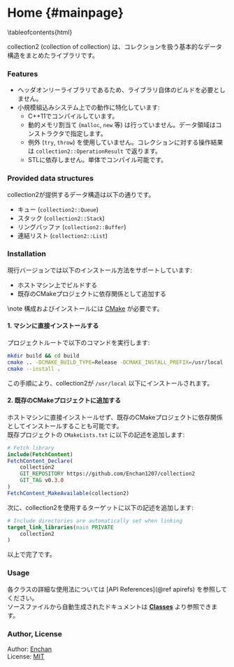 # Home {#mainpage}

\tableofcontents{html}

collection2 (collection of collection) は、コレクションを扱う基本的なデータ構造をまとめたライブラリです。

### Features

 - ヘッダオンリーライブラリであるため、ライブラリ自体のビルドを必要としません。
 - 小規模組込みシステム上での動作に特化しています:
    - C++11でコンパイルしています。
    - 動的メモリ割当て (`malloc`, `new` 等) は行っていません。データ領域はコンストラクタで指定します。
    - 例外 (`try`, `throw`) を使用していません。コレクションに対する操作結果は `collection2::OperationResult` で返ります。
    - STLに依存しません。単体でコンパイル可能です。

### Provided data structures

collection2が提供するデータ構造は以下の通りです。

 - キュー (`collection2::Queue`)
 - スタック (`collection2::Stack`)
 - リングバッファ (`collection2::Buffer`)
 - 連結リスト (`collection2::List`)

### Installation

現行バージョンでは以下のインストール方法をサポートしています:

 - ホストマシン上でビルドする
 - 既存のCMakeプロジェクトに依存関係として追加する

\note 構成およびインストールには [CMake](https://cmake.org/) が必要です。

#### 1. マシンに直接インストールする

プロジェクトルートで以下のコマンドを実行します:

```sh
mkdir build && cd build
cmake .. -DCMAKE_BUILD_TYPE=Release -DCMAKE_INSTALL_PREFIX=/usr/local
cmake --install .
```

この手順により、collection2が `/usr/local` 以下にインストールされます。


#### 2. 既存のCMakeプロジェクトに追加する

ホストマシンに直接インストールせず、既存のCMakeプロジェクトに依存関係としてインストールすることも可能です。  
既存プロジェクトの `CMakeLists.txt` に以下の記述を追加します:

```CMake
# Fetch library
include(FetchContent)
FetchContent_Declare(
    collection2
    GIT_REPOSITORY https://github.com/Enchan1207/collection2
    GIT_TAG v0.3.0
)
FetchContent_MakeAvailable(collection2)
```

次に、collection2を使用するターゲットに以下の記述を追加します:

```CMake
# Include directories are automatically set when linking
target_link_libraries(main PRIVATE
    collection2 
)
```

以上で完了です。

### Usage

各クラスの詳細な使用法については [API References](@ref apirefs) を参照してください。  
ソースファイルから自動生成されたドキュメントは <a href="annotated.html">**Classes**</a> より参照できます。

### Author, License

Author: [Enchan](https://github.com/Enchan1207)  
License: [MIT](https://opensource.org/license/mit/)
